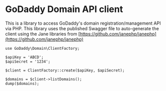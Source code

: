 # GoDaddy Domain API client

This is a library to access GoDaddy's domain registration/management API via PHP.  This library uses the published Swagger file to auto-generate the client using the Jane libraries from [https://github.com/janephp/janephp](https://github.com/janephp/janephp)

```
use GoDaddy\Domain\ClientFactory;

$apiKey = 'ABCD';
$apiSecret = '1234';

$client = ClientFactory::create($apiKey, $apiSecret);

$domains = $client->listDomains();
dump($domains);
```